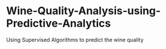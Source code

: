 # Wine-Quality-Analysis-using-Predictive-Analytics
Using Supervised Algorithms to predict the wine quality
